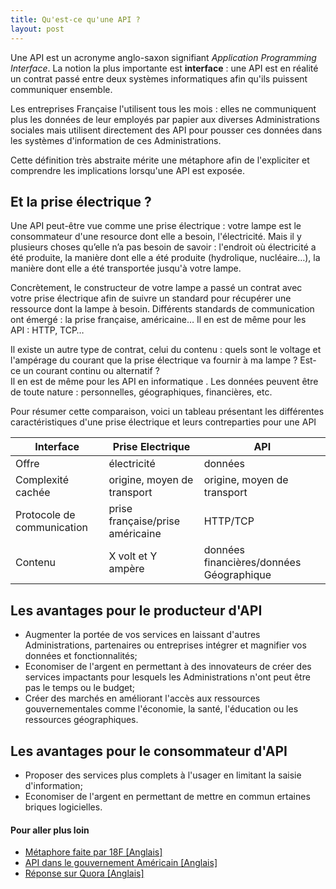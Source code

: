 ```yaml
---
title: Qu'est-ce qu'une API ?
layout: post
---
```


Une API est un acronyme anglo-saxon signifiant *Application Programming Interface*. La notion la plus importante est **interface** : une API est en réalité un contrat passé entre deux systèmes informatiques afin qu'ils puissent communiquer ensemble.

Les entreprises Française l'utilisent tous les mois&nbsp;: elles ne communiquent plus les données de leur employés par papier aux diverses Administrations sociales mais utilisent directement des API pour pousser ces données dans les systèmes d'information de ces Administrations.

Cette définition très abstraite mérite une métaphore afin de l'expliciter et comprendre les implications lorsqu'une API est exposée.

## Et la prise électrique ?

Une API peut-être vue comme une prise électrique&nbsp;:  votre lampe est le consommateur d'une resource dont elle a besoin, l'électricité. Mais il y plusieurs choses qu’elle n’a pas besoin de savoir&nbsp;: l'endroit où électricité a été produite, la manière dont elle a été produite (hydrolique, nucléaire&hellip;), la manière dont elle a été transportée jusqu'à votre lampe.

Concrètement, le constructeur de votre lampe a passé un contrat avec votre prise électrique afin de suivre un standard pour récupérer une ressource dont la lampe à besoin. Différents standards de communication ont émergé&nbsp;: la prise française, américaine&hellip; Il en est de même pour les API&nbsp;: HTTP, TCP&hellip;

Il existe un autre type de contrat, celui du contenu&nbsp;: quels sont le voltage et l'ampérage du courant que la prise électrique va fournir à ma lampe&nbsp;? Est-ce un courant continu ou alternatif&nbsp;?  
Il en est de même pour les API en informatique&nbsp;. Les données peuvent être de toute nature : personnelles, géographiques, financières, etc.

Pour résumer cette comparaison, voici un tableau présentant les différentes caractéristiques d'une prise électrique et leurs contreparties pour une API

| Interface    | Prise Electrique                 | API                                       |
|--------------|----------------------------------|-------------------------------------------|
| Offre        | électricité                      | données                                   |
| Complexité cachée| origine, moyen de transport      | origine, moyen de transport               |
| Protocole de communication       | prise française/prise américaine | HTTP/TCP                                 |
| Contenu      | X volt et Y ampère               | données financières/données Géographique |

## Les avantages pour le producteur d'API

  * Augmenter la portée de vos services en laissant d'autres Administrations, partenaires ou entreprises intégrer et magnifier vos données et fonctionnalités;
  * Economiser de l'argent en permettant à des innovateurs de créer des services impactants pour lesquels les Administrations n'ont peut être pas le temps ou le budget;
  * Créer des marchés en améliorant l'accès aux ressources gouvernementales comme l'économie, la santé, l'éducation ou les ressources géographiques.

## Les avantages pour le consommateur d'API

  * Proposer des services plus complets à l'usager en limitant la saisie d'information;
  * Economiser de l'argent en permettant de mettre en commun ertaines briques logicielles.


#### Pour aller plus loin

  * [Métaphore faite par 18F [Anglais]](https://18f.gsa.gov/2016/04/22/what-is-an-api/)
  * [API dans le gouvernement Américain [Anglais]](https://www.digitalgov.gov/2013/04/30/apis-in-government/)
  * [Réponse sur Quora [Anglais]](https://www.quora.com/What-is-an-API-4)
